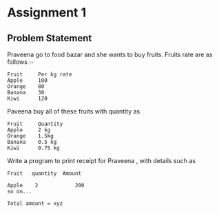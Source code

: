 # Assignment 1

## Problem Statement

Praveena go to food bazar and she wants to buy fruits.
Fruits rate are as follows :-

```
Fruit     Per kg rate
Apple     100
Orange    80
Banana    30
Kiwi      120
```

Paveena buy all of these fruits with quantity as
```
Fruit     Quantity
Apple     2 kg
Orange    1.5kg
Banana    0.5 kg
Kiwi      0.75 kg
```
Write a program to print receipt for Praveena , with details such as 

```
Fruit   quantity  Amount 

Apple    2            200
so on...

Total amount = xyz
```
